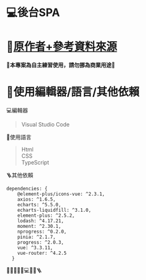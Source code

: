 # 💻後台SPA
# 🔗[原作者+參考資料來源](https://www.youtube.com/playlist?list=PLmOn9nNkQxJECrx-JlaaJaC2gthMP7B7r)
**🚫本專案為自主練習使用，請勿挪為商業用途🚫**

# 🔧使用編輯器/語言/其他依賴
💻編輯器  
>Visual Studio Code

📝使用語言  
>Html  
>CSS  
>TypeScript

🪜其他依賴
```
dependencies: {
    @element-plus/icons-vue: ^2.3.1,
    axios: ^1.6.5,
    echarts: ^5.5.0,
    echarts-liquidfill: ^3.1.0,
    element-plus: ^2.5.2,
    lodash: ^4.17.21,
    moment: ^2.30.1,
    nprogress: ^0.2.0,
    pinia: ^2.1.7,
    progress: ^2.0.3,
    vue: ^3.3.11,
    vue-router: ^4.2.5
  }
```

🚀🔧🚫🏪🔗💻📝🔩🪜
